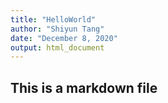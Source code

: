 ```yaml
---
title: "HelloWorld"
author: "Shiyun Tang"
date: "December 8, 2020"
output: html_document
---
```


## This is a markdown file
